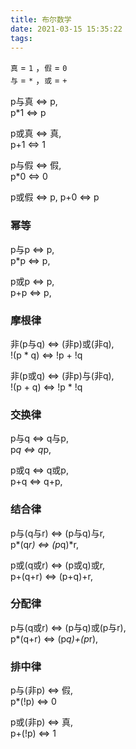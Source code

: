```yaml
---
title: 布尔数学
date: 2021-03-15 15:35:22
tags:
---
```


`真` = `1` ，`假` = `0`   
`与` = `*` ，`或` = `+`

p与真 <=> p,   
p*1 <=> p   

p或真 <=> 真,   
p+1 <=> 1   

p与假 <=> 假,   
p*0 <=> 0   

p或假 <=> p, 
p+0 <=> p   

### 幂等   
p与p <=> p,   
p*p <=> p,  

p或p <=> p,   
p+p <=> p,   

### 摩根律    
非(p与q) <=> (非p)或(非q),    
!(p * q) <=> !p + !q   

非(p或q) <=> (非p)与(非q),    
!(p + q) <=> !p * !q   

### 交换律    
p与q <=> q与p,     
p*q <=> q*p,  

p或q <=> q或p,    
p+q <=> q+p,

### 结合律    
p与(q与r) <=> (p与q)与r,    
p*(q*r) <=> (p*q)*r,  

p或(q或r) <=> (p或q)或r,    
p+(q+r) <=> (p+q)+r,   

### 分配律   
p与(q或r) <=> (p与q)或(p与r),   
p*(q+r) <=> (p*q)+(p*r),   

### 排中律    
p与(非p) <=> 假,    
p*(!p) <=> 0   

p或(非p) <=> 真,    
p+(!p) <=> 1    

